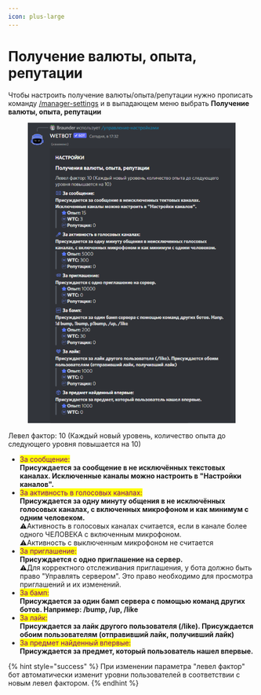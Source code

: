 ```yaml
---
icon: plus-large
---
```


# Получение валюты, опыта, репутации

Чтобы настроить получение валюты/опыта/репутации нужно прописать команду [/manager-settings](../commands/admins.md) и в выпадающем меню выбрать **Получение валюты, опыта, репутации**

<figure><img src="../.gitbook/assets/изображение_2022-10-20_182438085.png" alt=""><figcaption></figcaption></figure>

Левел фактор: 10 (Каждый новый уровень, количество опыта до следующего уровня повышается на 10)

* ️<mark style="color:purple;">За сообщение:</mark>\
  **Присуждается за сообщение в не исключённых текстовых каналах. Исключенные каналы можно настроить в "Настройки каналов".**
* <mark style="color:purple;">За активность в голосовых каналах:</mark>\
  **Присуждается за одну минуту общения в не исключённых голосовых каналах, с включенных микрофоном и как минимум с одним человеком.**\
  :warning:Активность в голосовых каналах считается, если в канале более одного ЧЕЛОВЕКА с включенным микрофоном.\
  :warning:Активность с выключенным микрофоном не считается
* &#x20;<mark style="color:purple;">За приглашение:</mark>\
  **Присуждается с одно приглашение на сервер.**\
  :warning:Для корректного отслеживания приглашения, у бота должно быть право "Управлять сервером". Это право необходимо для просмотра приглашений и их изменений.
* <mark style="color:purple;">За бамп:</mark>\
  **Присуждается за один бамп сервера с помощью команд других ботов. Например: /bump, /up, /like**
* <mark style="color:purple;">За лайк:</mark>\
  **Присуждается за лайк другого пользователя (/like). Присуждается обоим пользователям (отправивший лайк, получивший лайк)**
* <mark style="color:purple;">За предмет найденный впервые:</mark>\
  **Присуждается за предмет, который пользователь нашел впервые.**

{% hint style="success" %}
При изменении параметра "левел фактор" бот автоматически изменит уровни пользователей в соответствии с новым левел фактором.
{% endhint %}

